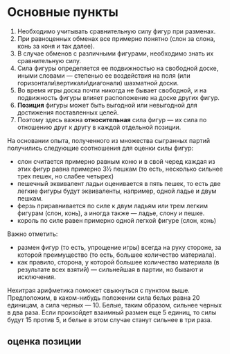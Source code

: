 # Основные пункты

1. Необходимо учитывать сравнительную силу фигур при разменах.
2. При равноценных обменах все примерно понятно (слон за слона, конь за коня и так далее).
3. В случае обменов с различными фигурами, необходимо знать их сравнительную силу.
4. Сила фигуры определяется ее подвижностью на свободной доске, иными словами — степенью ее воздействия на поля (или горизонтали\вертикали\диагонали) шахматной доски.
5. Во время игры доска почти никогда не бывает свободной, и на подвижность фигуры влияет расположение на доске других фигур.
6. **Позиция** фигуры может быть выгодной или невыгодной для достижения поставленных целей.
7. Поэтому здесь важна **относительная** сила фигур — их сила по отношению друг к другу в каждой отдельной позиции.

На основании опыта, полученного из множества сыгранных партий получились следующие соотношения для оценки силы фигур:

- слон считается примерно равным коню и в свой черед каждая из этих фигур равна примерно 3½ пешкам (то есть, несколько сильнее трех пешек, но слабее четырех)
- пешечный эквивалент ладьи оценивается в пять пешек, то есть две легкие фигуры будут эквиваленты, например, одной ладье и двум пешкам.
- ферзь приравнивается по силе к двум ладьям или трем легким фигурам (слон, конь), а иногда также — ладье, слону и пешке.
- король по силе равен примерно одной легкой фигуре (слон, конь)

Важно отметить:
- размен фигур (то есть, упрощение игры) всегда на руку стороне, за которой преимущество (то есть, большее количество материала).
- как правило, сторона, у которой большее количество материала (в результате всех взятий) — сильнейшая в партии, но бывают и исключения.

Нехитрая арифметика поможет свыкнуться с пунктом выше. Предположим, в каком-нибудь положении сила белых равна 20 единицам, а сила черных — 10. Белые, таким образом, сильнее черных в два раза. Если произойдет взаимный размен еще 5 единиц, то силы будут 15 против 5, и белые в этом случае станут сильнее в три раза.

## оценка позиции